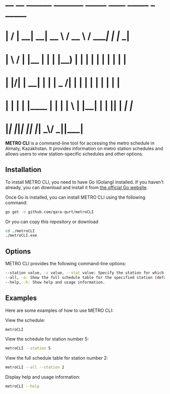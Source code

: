 # __  __ ______ _______ _____   ____       _____ _      _____ 
# |  \/  |  ____|__   __|  __ \ / __ \    / ____| |    |_   _|
# | \  / | |__     | |  | |__) | |  | |  | |    | |      | |  
# | |\/| |  __|    | |  |  _  /| |  | |  | |    | |      | |  
# | |  | | |____   | |  | | \ \| |__| |  | |____| |____ _| |_ 
# |_|  |_|______|  |_|  |_|  \_\\____/    \_____|______|_____|


**METRO CLI** is a command-line tool for accessing the metro schedule in Almaty, Kazakhstan. It provides information on metro station schedules and allows users to view station-specific schedules and other options.

## Installation

To install METRO CLI, you need to have Go (Golang) installed. If you haven't already, you can download and install it from [the official Go website](https://golang.org/dl/).

Once Go is installed, you can install METRO CLI using the following command:

```bash
go get -u github.com/qara-qurt/metroCLI
```

Or you can copy this repository or download
```bash
cd ./metroCLI
./metroCLI.exe
```

## Options
METRO CLI provides the following command-line options:

```bash
--station value, -s value, --stat value: Specify the station for which you want to view the schedule (default: 0).
--all, -a: Show the full schedule table for the specified station (default: false).
--help, -h: Show help and usage information.
```

## Examples
Here are some examples of how to use METRO CLI:

View the schedule:
```bash
metroCLI
```

View the schedule for station number 5:
```bash
metroCLI --station 5
```
View the full schedule table for station number 2:
```bash
metroCLI --all --station 2
```
Display help and usage information:
```bash
metroCLI --help
```
